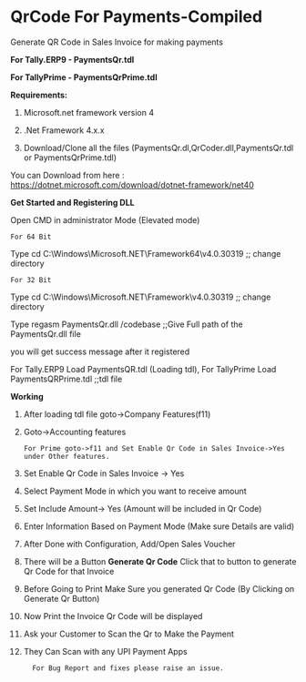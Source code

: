 # QrCode For Payments-Compiled
Generate QR Code in Sales Invoice for making payments

**For Tally.ERP9 - PaymentsQr.tdl**

**For TallyPrime - PaymentsQrPrime.tdl**


**Requirements:**

1) Microsoft.net framework version 4

2) .Net Framework 4.x.x

3) Download/Clone all the files (PaymentsQr.dl,QrCoder.dll,PaymentsQr.tdl or PaymentsQrPrime.tdl)

You can Download from here : https://dotnet.microsoft.com/download/dotnet-framework/net40

**Get Started and Registering DLL**

Open CMD in administrator Mode (Elevated mode)

    For 64 Bit
Type cd C:\Windows\Microsoft.NET\Framework64\v4.0.30319 ;; change directory

    For 32 Bit
Type cd C:\Windows\Microsoft.NET\Framework\v4.0.30319 ;; change directory

Type regasm PaymentsQr.dll /codebase ;;Give Full path of the PaymentsQr.dll file

you will get success message after it registered

For Tally.ERP9 Load PaymentsQR.tdl (Loading tdl), For TallyPrime Load PaymentsQRPrime.tdl ;;tdl file 

**Working**
1) After loading tdl file  goto->Company Features(f11)

2) Goto->Accounting features

       For Prime goto->f11 and Set Enable Qr Code in Sales Invoice->Yes under Other features.

3) Set Enable Qr Code in Sales Invoice -> Yes

4) Select Payment Mode in which you want to receive amount

5) Set Include Amount-> Yes (Amount will be included in Qr Code)

6) Enter Information Based on Payment Mode (Make sure Details are valid)

7) After Done with Configuration, Add/Open Sales Voucher

8) There will be a Button **Generate Qr Code** Click that to button to generate Qr Code for that Invoice

9) Before Going to Print Make Sure you generated Qr Code (By Clicking on Generate Qr Button)

10) Now Print the Invoice Qr Code will be displayed 

11) Ask your Customer to Scan the Qr to Make the Payment

12) They Can Scan with any UPI Payment Apps


          For Bug Report and fixes please raise an issue.


